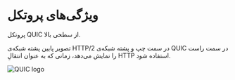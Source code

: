 # ویژگی‌های پروتکل

پروتکل QUIC از سطحی بالا.

تصویر پایین پشته شبکه‌ی HTTP/2 در سمت چپ و پشته شبکه‌ی QUIC در سمت
راست را نمایش می‌دهد، زمانی که به عنوان انتقالِ HTTP استفاده شود.

![QUIC logo](../images/quic-stack.png)

